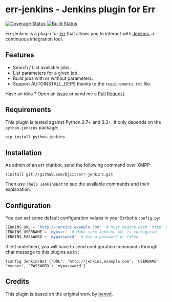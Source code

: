# err-jenkins - Jenkins plugin for Err

[![Coverage Status](https://coveralls.io/repos/github/Djiit/err-jenkins/badge.svg?branch=master)](https://coveralls.io/github/Djiit/err-jenkins?branch=master) [![Build Status](https://travis-ci.org/Djiit/err-jenkins.svg?branch=master)](https://travis-ci.org/Djiit/err-jenkins)

Err-jenkins is a plugin for [Err](https://github.com/gbin/err) that allows you to interact with [Jenkins](http://jenkins-ci.org), a continuous integration tool.

## Features

* Search / List available jobs.
* List parameters for a given job.
* Build jobs with or without parameters.
* Support AUTOINSTALL_DEPS thanks to the `requirements.txt` file.

Have an idea ? Open an [issue](https://github.com/Djiit/err-jenkins/issues) or send me a [Pull Request](https://github.com/Djiit/err-jenkins/pulls).

## Requirements

This plugin is tested against Python 2.7+ and 3.3+. It only depends on the `python-jenkins` package:

```bash
pip install python-jenkins
```

## Installation

As admin of an err chatbot, send the following command over XMPP:

```
!install git://github.com/Djiit/err-jenkins.git
```

Then use `!help JenkinsBot` to see the available commands and their explanation.

## Configuration

You can set some default configuration values in your Errbot's `config.py`:

```python
JENKINS_URL = 'http://jenkins.example.com'  # Must begins with 'http' or 'https'.
JENKINS_USERNAME = 'myuser'  # Make sure Jenkins ACL is configured.
JENKINS_PASSWORD = 'mypassword'  # Use a password or token.
```

If left undefined, you will have to send configuration commands through chat message to this plugins as in :

```
!config JenkinsBot {'URL': 'http://jenkins.example.com', 'USERNAME': 'myuser', 'PASSWORD': 'mypassword'}
```

## Credits

This plugin is based on the original work by [benvd](https://github.com/benvd/err-jenkins).
